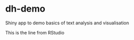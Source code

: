 # dh-demo
Shiny app to demo basics of text analysis and visualisation

This is the line from RStudio
